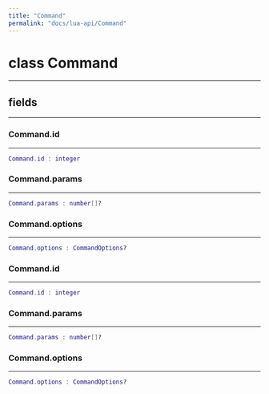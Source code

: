 ```yaml
---
title: "Command"
permalink: "docs/lua-api/Command"
---
```

# class Command











---



## fields
---

### Command.id
---
```lua
Command.id : integer
```










### Command.params
---
```lua
Command.params : number[]?
```










### Command.options
---
```lua
Command.options : CommandOptions?
```










### Command.id
---
```lua
Command.id : integer
```










### Command.params
---
```lua
Command.params : number[]?
```










### Command.options
---
```lua
Command.options : CommandOptions?
```











